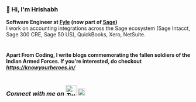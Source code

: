 <!-- <img width='55%' align='right' src='https://user-images.githubusercontent.com/74908943/205475877-477199bf-c8a3-4e7c-bba0-5c21e14da7c4.png' alt='a man sitting in chair gazing curiously at the laptop'></img> -->

### 👋 Hi, I'm Hrishabh

**Software Engineer at [Fyle](https://www.fylehq.com/) (now part of [Sage](https://www.sage.com/))**  
I work on accounting integrations across the Sage ecosystem (Sage Intacct, Sage 300 CRE, Sage 50 US), QuickBooks, Xero, NetSuite.

#

#### Apart From Coding, I write blogs commemorating the fallen soldiers of the Indian Armed Forces. If you're interested, do checkout <i>https://knowyourheroes.in/

#

### Connect with me on <a href='https://twitter.com/ItsHrishabh'><img width='29' src='https://user-images.githubusercontent.com/74908943/205478744-1d2bfaf6-9b7e-47cc-a2a0-8ba37ec469de.svg' alt='Twitter'></img></a> <a href='https://www.linkedin.com/in/hrishabh-tiwari/'><img width='20' src='https://user-images.githubusercontent.com/74908943/205478746-44bfae32-a94b-4c36-b3fe-2e92aed16b60.svg' alt='Java'></img></a>

#
